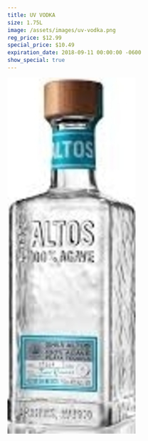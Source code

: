 ```yaml
---
title: UV VODKA
size: 1.75L
image: /assets/images/uv-vodka.png
reg_price: $12.99
special_price: $10.49
expiration_date: 2018-09-11 00:00:00 -0600
show_special: true
---
```


![](/assets/images/versions/olmeca-2-1---x----288-800x---.jpg)